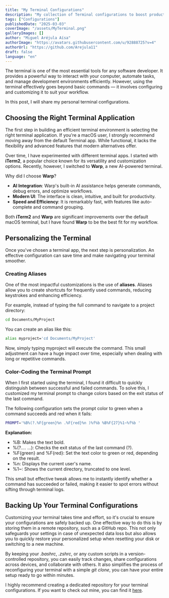 ```yaml
---
title: "My Terminal Configurations"
description: "My collection of Terminal configurations to boost productivity and enhance its appearance."
tags: ["Configurations"]
publishedDate: "2025-03-03"
coverImage: "/assets/MyTerminal.png"
galleryImages: []
author: "Miguel Aréjula Aísa"
authorImage: "https://avatars.githubusercontent.com/u/92888725?v=4"
authorUrl: "https://github.com/Arejula11"
draft: false
language: "en"
---
```


The terminal is one of the most essential tools for any software developer. It provides a powerful way to interact with your computer, automate tasks, and manage development environments efficiently. However, using the terminal effectively goes beyond basic commands — it involves configuring and customizing it to suit your workflow.  

In this post, I will share my personal terminal configurations.  

## Choosing the Right Terminal Application

The first step in building an efficient terminal environment is selecting the right terminal application. If you're a macOS user, I strongly recommend moving away from the default Terminal app. While functional, it lacks the flexibility and advanced features that modern alternatives offer.  

Over time, I have experimented with different terminal apps. I started with **iTerm2**, a popular choice known for its versatility and customization options. Recently, however, I switched to **Warp**, a new AI-powered terminal.  

Why did I choose **Warp**?  
- **AI Integration**: Warp's built-in AI assistance helps generate commands, debug errors, and optimize workflows.  
- **Modern UI**: The interface is clean, intuitive, and built for productivity.  
- **Speed and Efficiency**: It is remarkably fast, with features like auto-complete and command grouping.  

Both **iTerm2** and **Warp** are significant improvements over the default macOS terminal, but I have found **Warp** to be the best fit for my workflow.  

## Personalizing the Terminal

Once you've chosen a terminal app, the next step is personalization. An effective configuration can save time and make navigating your terminal smoother.  

### Creating Aliases

One of the most impactful customizations is the use of **aliases**. Aliases allow you to create shortcuts for frequently used commands, reducing keystrokes and enhancing efficiency.  

For example, instead of typing the full command to navigate to a project directory:  

```bash
cd Documents/MyProject
```
You can create an alias like this:
```bash
alias myproject='cd Documents/MyProject'
```

Now, simply typing myproject will execute the command. This small adjustment can have a huge impact over time, especially when dealing with long or repetitive commands.

### Color-Coding the Terminal Prompt

When I first started using the terminal, I found it difficult to quickly distinguish between successful and failed commands. To solve this, I customized my terminal prompt to change colors based on the exit status of the last command.

The following configuration sets the prompt color to green when a command succeeds and red when it fails:

```bash 
PROMPT='%B%(?.%F{green}%n .%F{red}%n )%f%b %B%F{27}%1~%f%b '
``` 
**Explanation:**

- %B: Makes the text bold.
- %(?.... ...): Checks the exit status of the last command (?).
- %F{green} and %F{red}: Set the text color to green or red, depending on the result.
- %n: Displays the current user's name.
- %1~: Shows the current directory, truncated to one level.

This small but effective tweak allows me to instantly identify whether a command has succeeded or failed, making it easier to spot errors without sifting through terminal logs.

## Backing Up Your Terminal Configurations

Customizing your terminal takes time and effort, so it's crucial to ensure your configurations are safely backed up. One effective way to do this is by storing them in a remote repository, such as a GitHub repo. This not only safeguards your settings in case of unexpected data loss but also allows you to quickly restore your personalized setup when resetting your disk or switching to a new machine.

By keeping your *.bashrc*, *.zshrc*, or any custom scripts in a version-controlled repository, you can easily track changes, share configurations across devices, and collaborate with others. It also simplifies the process of reconfiguring your terminal with a simple *git clone*, you can have your entire setup ready to go within minutes.

I highly recommend creating a dedicated repository for your terminal configurations. If you want to check out mine, you can find it [here](https://github.com/Arejula11/prompt_exit_status_bash_and_zsh).
